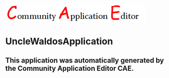 ![CAE](https://github.com/CAE-Mario/application-UncleWaldosApplication/blob/master/img/logo.png)  

UncleWaldosApplication
===================


This application was automatically generated by the Community Application Editor CAE.  
---------------
